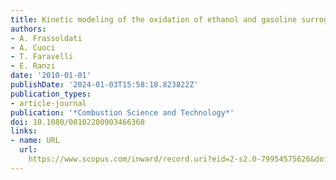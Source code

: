 ```yaml
---
title: Kinetic modeling of the oxidation of ethanol and gasoline surrogate mixtures
authors:
- A. Frassoldati
- A. Cuoci
- T. Faravelli
- E. Ranzi
date: '2010-01-01'
publishDate: '2024-01-03T15:58:18.823822Z'
publication_types:
- article-journal
publication: '*Combustion Science and Technology*'
doi: 10.1080/00102200903466368
links:
- name: URL
  url: 
    https://www.scopus.com/inward/record.uri?eid=2-s2.0-79954575626&doi=10.1080%2f00102200903466368&partnerID=40&md5=fe999f6ff13c5de0d0490a5fd0c707aa
---
```

